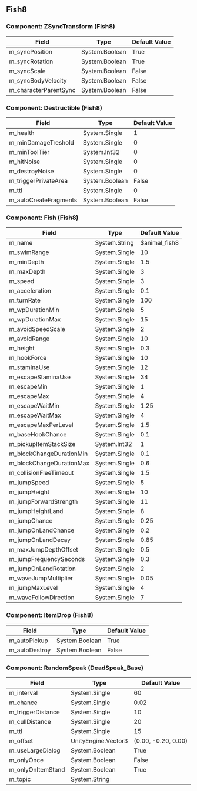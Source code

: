 ## Fish8

### Component: ZSyncTransform (Fish8)

|Field|Type|Default Value|
|---|---|---|
|m_syncPosition|System.Boolean|True|
|m_syncRotation|System.Boolean|True|
|m_syncScale|System.Boolean|False|
|m_syncBodyVelocity|System.Boolean|False|
|m_characterParentSync|System.Boolean|False|

### Component: Destructible (Fish8)

|Field|Type|Default Value|
|---|---|---|
|m_health|System.Single|1|
|m_minDamageTreshold|System.Single|0|
|m_minToolTier|System.Int32|0|
|m_hitNoise|System.Single|0|
|m_destroyNoise|System.Single|0|
|m_triggerPrivateArea|System.Boolean|False|
|m_ttl|System.Single|0|
|m_autoCreateFragments|System.Boolean|False|

### Component: Fish (Fish8)

|Field|Type|Default Value|
|---|---|---|
|m_name|System.String|$animal_fish8|
|m_swimRange|System.Single|10|
|m_minDepth|System.Single|1.5|
|m_maxDepth|System.Single|3|
|m_speed|System.Single|3|
|m_acceleration|System.Single|0.1|
|m_turnRate|System.Single|100|
|m_wpDurationMin|System.Single|5|
|m_wpDurationMax|System.Single|15|
|m_avoidSpeedScale|System.Single|2|
|m_avoidRange|System.Single|10|
|m_height|System.Single|0.3|
|m_hookForce|System.Single|10|
|m_staminaUse|System.Single|12|
|m_escapeStaminaUse|System.Single|34|
|m_escapeMin|System.Single|1|
|m_escapeMax|System.Single|4|
|m_escapeWaitMin|System.Single|1.25|
|m_escapeWaitMax|System.Single|4|
|m_escapeMaxPerLevel|System.Single|1.5|
|m_baseHookChance|System.Single|0.1|
|m_pickupItemStackSize|System.Int32|1|
|m_blockChangeDurationMin|System.Single|0.1|
|m_blockChangeDurationMax|System.Single|0.6|
|m_collisionFleeTimeout|System.Single|1.5|
|m_jumpSpeed|System.Single|5|
|m_jumpHeight|System.Single|10|
|m_jumpForwardStrength|System.Single|11|
|m_jumpHeightLand|System.Single|8|
|m_jumpChance|System.Single|0.25|
|m_jumpOnLandChance|System.Single|0.2|
|m_jumpOnLandDecay|System.Single|0.85|
|m_maxJumpDepthOffset|System.Single|0.5|
|m_jumpFrequencySeconds|System.Single|0.3|
|m_jumpOnLandRotation|System.Single|2|
|m_waveJumpMultiplier|System.Single|0.05|
|m_jumpMaxLevel|System.Single|4|
|m_waveFollowDirection|System.Single|7|

### Component: ItemDrop (Fish8)

|Field|Type|Default Value|
|---|---|---|
|m_autoPickup|System.Boolean|True|
|m_autoDestroy|System.Boolean|False|

### Component: RandomSpeak (DeadSpeak_Base)

|Field|Type|Default Value|
|---|---|---|
|m_interval|System.Single|60|
|m_chance|System.Single|0.02|
|m_triggerDistance|System.Single|10|
|m_cullDistance|System.Single|20|
|m_ttl|System.Single|15|
|m_offset|UnityEngine.Vector3|(0.00, -0.20, 0.00)|
|m_useLargeDialog|System.Boolean|True|
|m_onlyOnce|System.Boolean|False|
|m_onlyOnItemStand|System.Boolean|True|
|m_topic|System.String||

